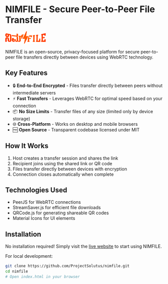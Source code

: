 # NIMFILE - Secure Peer-to-Peer File Transfer

![NIMFILE Logo](/assets/icon.png)

NIMFILE is an open-source, privacy-focused platform for secure peer-to-peer file transfers directly between devices using WebRTC technology.

## Key Features

- 🔒 **End-to-End Encrypted** - Files transfer directly between peers without intermediate servers
- ⚡ **Fast Transfers** - Leverages WebRTC for optimal speed based on your connection
- 📦 **No Size Limits** - Transfer files of any size (limited only by device storage)
- 🌐 **Cross-Platform** - Works on desktop and mobile browsers
- 🆓 **Open Source** - Transparent codebase licensed under MIT

## How It Works

1. Host creates a transfer session and shares the link
2. Recipient joins using the shared link or QR code
3. Files transfer directly between devices with encryption
4. Connection closes automatically when complete

## Technologies Used

- PeerJS for WebRTC connections
- StreamSaver.js for efficient file downloads
- QRCode.js for generating shareable QR codes
- Material Icons for UI elements

## Installation

No installation required! Simply visit the [live website](https://projectsolutus.github.io/NimFile/) to start using NIMFILE.

For local development:

```bash
git clone https://github.com/ProjectSolutus/nimfile.git
cd nimfile
# Open index.html in your browser
